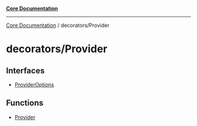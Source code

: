 [**Core Documentation**](../../README.md)

***

[Core Documentation](../../README.md) / decorators/Provider

# decorators/Provider

## Interfaces

- [ProviderOptions](interfaces/ProviderOptions.md)

## Functions

- [Provider](functions/Provider.md)
